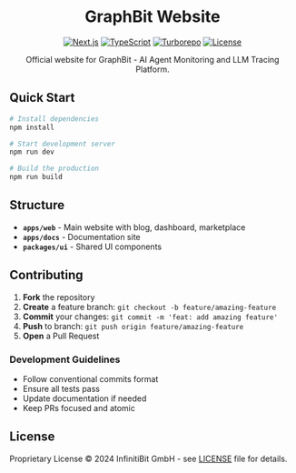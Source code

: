 <div align="center">

# GraphBit Website

[![Next.js](https://img.shields.io/badge/Next.js-14-black?style=flat-square&logo=next.js)](https://nextjs.org/)
[![TypeScript](https://img.shields.io/badge/TypeScript-5-blue?style=flat-square&logo=typescript)](https://www.typescriptlang.org/)
[![Turborepo](https://img.shields.io/badge/Turborepo-latest-red?style=flat-square&logo=turborepo)](https://turborepo.org/)
[![License](https://img.shields.io/badge/License-Proprietary-red?style=flat-square)](LICENSE)

Official website for GraphBit - AI Agent Monitoring and LLM Tracing Platform.

</div>

## Quick Start

```bash
# Install dependencies
npm install

# Start development server
npm run dev

# Build the production
npm run build
```

## Structure

- **`apps/web`** - Main website with blog, dashboard, marketplace
- **`apps/docs`** - Documentation site
- **`packages/ui`** - Shared UI components

## Contributing

1. **Fork** the repository
2. **Create** a feature branch: `git checkout -b feature/amazing-feature`
3. **Commit** your changes: `git commit -m 'feat: add amazing feature'`
4. **Push** to branch: `git push origin feature/amazing-feature`
5. **Open** a Pull Request

### Development Guidelines

- Follow conventional commits format
- Ensure all tests pass
- Update documentation if needed
- Keep PRs focused and atomic

## License

Proprietary License © 2024 InfinitiBit GmbH - see [LICENSE](LICENSE) file for details.
